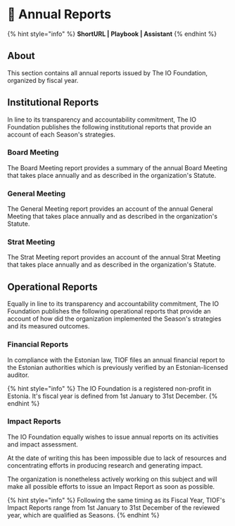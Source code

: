 # 📗 Annual Reports

{% hint style="info" %}
**ShortURL | Playbook | Assistant**
{% endhint %}

## About

This section contains all annual reports issued by The IO Foundation, organized by fiscal year.

## Institutional Reports

In line to its transparency and accountability commitment, The IO Foundation publishes the following institutional reports that provide an account of each Season's strategies.

### Board Meeting

The Board Meeting report provides a summary of the annual Board Meeting that takes place annually and as described in the organization's Statute.

### General Meeting

The General Meeting report provides an account of the annual General Meeting that takes place annually and as described in the organization's Statute.

### Strat Meeting

The Strat Meeting report provides an account of the annual Strat Meeting that takes place annually and as described in the organization's Statute.

## Operational Reports

Equally in line to its transparency and accountability commitment, The IO Foundation publishes the following operational reports that provide an account of how did the organization implemented the Season's strategies and its measured outcomes.

### Financial Reports

In compliance with the Estonian law, TIOF files an annual financial report to the Estonian authorities which is previously verified by an Estonian-licensed auditor.

{% hint style="info" %}
The IO Foundation is a registered non-profit in Estonia. It's fiscal year is defined from 1st January to 31st December.
{% endhint %}

### Impact Reports

The IO Foundation equally wishes to issue annual reports on its activities and impact assessment.

At the date of writing this has been impossible due to lack of resources and concentrating efforts in producing research and generating impact.

The organization is nonetheless actively working on this subject and will make all possible efforts to issue an Impact Report as soon as possible.

{% hint style="info" %}
Following the same timing as its Fiscal Year, TIOF's Impact Reports range from 1st January to 31st December of the reviewed year, which are qualified as Seasons.
{% endhint %}
